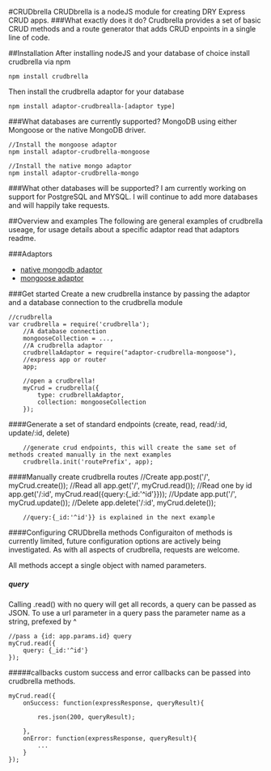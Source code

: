#CRUDbrella
CRUDbrella is a nodeJS module for creating DRY Express CRUD apps.
###What exactly does it do?
Crudbrella provides a set of basic CRUD methods and a route generator that adds CRUD enpoints in a single line of code.

##Installation
After installing nodeJS and your database of choice install crudbrella via npm

    npm install crudbrella

Then install the crudbrella adaptor for your database

    npm install adaptor-crudbrealla-[adaptor type]

###What databases are currently supported?
MongoDB using either Mongoose or the native MongoDB driver.

    //Install the mongoose adaptor
    npm install adaptor-crudbrella-mongoose
    
    //Install the native mongo adaptor
    npm install adaptor-crudbrella-mongo

###What other databases will be supported?
I am currently working on support for PostgreSQL and MYSQL. I will continue to add more databases and will happily take requests.

##Overview and examples
The following are general examples of crudbrella useage, for usage details about a specific adaptor read that adaptors readme.

###Adaptors

*   <a href="https://github.com/paulparton/adaptor-crudbrella-mongo" target="_blank">native mongodb adaptor</a>
*   <a href="https://github.com/paulparton/adaptor-crudbrella-mongoose" target="_blank">mongoose adaptor</a>


###Get started
Create a new crudbrella instance by passing the adaptor and a database connection to the crudbrella module

    //crudbrella
    var crudbrella = require('crudbrella');
        //A database connection
        mongooseCollection = ...,
        //A crudbrella adaptor
        crudbrellaAdaptor = require("adaptor-crudbrella-mongoose"),
        //express app or router
	    app;
	    
        //open a crudbrella!
	    myCrud = crudbrella({
		    type: crudbrellaAdaptor,
		    collection: mongooseCollection
	    });
####Generate a set of standard endpoints (create, read, read/:id, update/:id, delete)

        //generate crud endpoints, this will create the same set of methods created manually in the next examples
	    crudbrella.init('routePrefix', app);

####Manually create crudbrella routes
        //Create
        app.post('/', myCrud.create());
        //Read all
	    app.get('/', myCrud.read());
	    //Read one by id
	    app.get('/:id', myCrud.read({query:{_id:'^id'}}));
	    //Update
	    app.put('/', myCrud.update());
	    //Delete
	    app.delete('/:id', myCrud.delete());

	    //query:{_id:'^id'}} is explained in the next example

####Configuring CRUDbrella methods
Configuraiton of methods is currently limited, future configuration options are actively being investigated. As with all aspects of crudbrella, requests are welcome.

All methods accept a single object with named parameters.

##### query
Calling .read() with no query will get all records, a query can be passed as JSON. To use a url parameter in a query pass the parameter name as a string, prefexed by ^
    
    //pass a {id: app.params.id} query
	myCrud.read({
		query: {_id:'^id'}
	});

#####callbacks
custom success and error callbacks can be passed into crudbrella methods. 

	myCrud.read({
		onSuccess: function(expressResponse, queryResult){

			res.json(200, queryResult);

		},
		onError: function(expressResponse, queryResult){
			...
		}
	});





